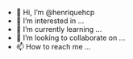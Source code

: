- 👋 Hi, I’m @henriquehcp
- 👀 I’m interested in ...
- 🌱 I’m currently learning ...
- 💞️ I’m looking to collaborate on ...
- 📫 How to reach me ...

<!---
henriquehcp/henriquehcp is a ✨ special ✨ repository because its `README.md` (this file) appears on your GitHub profile.
You can click the Preview link to take a look at your changes.
--->

